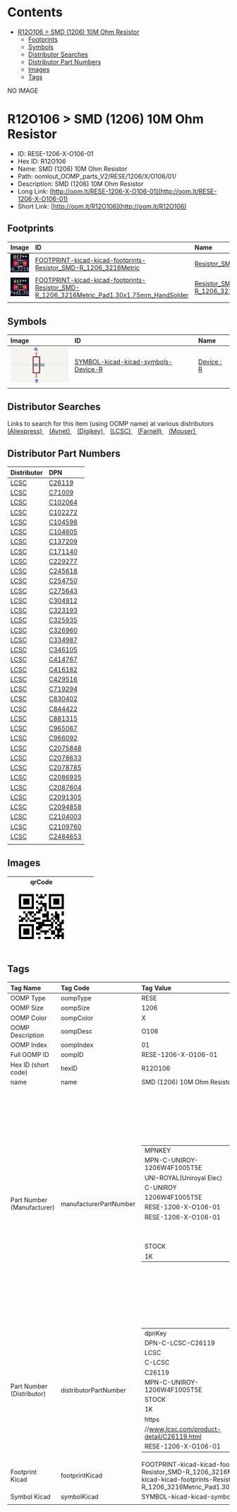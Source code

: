 



Contents
========

* [R12O106 > SMD (1206) 10M Ohm Resistor](#r12o106--smd-1206-10m-ohm-resistor)
	* [Footprints](#footprints)
	* [Symbols](#symbols)
	* [Distributor Searches](#distributor-searches)
	* [Distributor Part Numbers](#distributor-part-numbers)
	* [Images](#images)
	* [Tags](#tags)
  
NO IMAGE  
# R12O106 > SMD (1206) 10M Ohm Resistor

- ID: RESE-1206-X-O106-01
- Hex ID: R12O106
- Name: SMD (1206) 10M Ohm Resistor
- Path: oomlout_OOMP_parts_V2/RESE/1206/X/O106/01/
- Description: SMD (1206) 10M Ohm Resistor
- Long Link: [http://oom.lt/RESE-1206-X-O106-01](http://oom.lt/RESE-1206-X-O106-01)
- Short Link: [http://oom.lt/R12O106](http://oom.lt/R12O106)

## Footprints
  

|Image|ID|Name|
| :--- | :--- | :--- |
|[![](https://raw.githubusercontent.com/oomlout/oomlout_OOMP_eda_V2/main/FOOTPRINT/kicad/kicad-footprints/Resistor_SMD/R_1206_3216Metric/image_140.png)](https://github.com/oomlout/oomlout_OOMP_eda_V2/tree/main/FOOTPRINT/kicad/kicad-footprints/Resistor_SMD/R_1206_3216Metric/)|[FOOTPRINT-kicad-kicad-footprints-Resistor_SMD-R_1206_3216Metric](https://github.com/oomlout/oomlout_OOMP_eda_V2/tree/main/FOOTPRINT/kicad/kicad-footprints/Resistor_SMD/R_1206_3216Metric/)|[Resistor_SMD : R_1206_3216Metric](https://github.com/oomlout/oomlout_OOMP_eda_V2/tree/main/FOOTPRINT/kicad/kicad-footprints/Resistor_SMD/R_1206_3216Metric/)|
|[![](https://raw.githubusercontent.com/oomlout/oomlout_OOMP_eda_V2/main/FOOTPRINT/kicad/kicad-footprints/Resistor_SMD/R_1206_3216Metric_Pad1.30x1.75mm_HandSolder/image_140.png)](https://github.com/oomlout/oomlout_OOMP_eda_V2/tree/main/FOOTPRINT/kicad/kicad-footprints/Resistor_SMD/R_1206_3216Metric_Pad1.30x1.75mm_HandSolder/)|[FOOTPRINT-kicad-kicad-footprints-Resistor_SMD-R_1206_3216Metric_Pad1.30x1.75mm_HandSolder](https://github.com/oomlout/oomlout_OOMP_eda_V2/tree/main/FOOTPRINT/kicad/kicad-footprints/Resistor_SMD/R_1206_3216Metric_Pad1.30x1.75mm_HandSolder/)|[Resistor_SMD : R_1206_3216Metric_Pad1.30x1.75mm_HandSolder](https://github.com/oomlout/oomlout_OOMP_eda_V2/tree/main/FOOTPRINT/kicad/kicad-footprints/Resistor_SMD/R_1206_3216Metric_Pad1.30x1.75mm_HandSolder/)|
||||

## Symbols
  

|Image|ID|Name|
| :--- | :--- | :--- |
|[![](https://raw.githubusercontent.com/oomlout/oomlout_OOMP_eda_V2/main/SYMBOL/kicad/kicad-symbols/Device/R/image_140.png)](https://github.com/oomlout/oomlout_OOMP_eda_V2/tree/main/SYMBOL/kicad/kicad-symbols/Device/R/)|[SYMBOL-kicad-kicad-symbols-Device-R](https://github.com/oomlout/oomlout_OOMP_eda_V2/tree/main/SYMBOL/kicad/kicad-symbols/Device/R/)|[Device : R](https://github.com/oomlout/oomlout_OOMP_eda_V2/tree/main/SYMBOL/kicad/kicad-symbols/Device/R/)|
||||

## Distributor Searches
  
Links to search for this item (using OOMP name) at various distributors  
[(Aliexpress) ](https://www.aliexpress.com/wholesale?SearchText=1117SMD+1206+10M+Ohm+Resistor)&nbsp;&nbsp;&nbsp;[(Avnet) ](https://www.avnet.com/shop/us/search/SMD+1206+10M+Ohm+Resistor)&nbsp;&nbsp;&nbsp;[(Digikey) ](https://www.digikey.co.uk/en/products/result?s=SMD+1206+10M+Ohm+Resistor)&nbsp;&nbsp;&nbsp;[(LCSC) ](https://www.lcsc.com/search?q=SMD+1206+10M+Ohm+Resistor)&nbsp;&nbsp;&nbsp;[(Farnell) ](https://uk.farnell.com/search?st=SMD+1206+10M+Ohm+Resistor)&nbsp;&nbsp;&nbsp;[(Mouser) ](https://www.mouser.com/c/?q=SMD+1206+10M+Ohm+Resistor)&nbsp;&nbsp;&nbsp;
## Distributor Part Numbers
  

|Distributor|DPN|
| :--- | :--- |
|[LCSC](https://www.lcsc.com/product-detail/C26119.html)|[C26119](https://www.lcsc.com/product-detail/C26119.html)|
|[LCSC](https://www.lcsc.com/product-detail/C71009.html)|[C71009](https://www.lcsc.com/product-detail/C71009.html)|
|[LCSC](https://www.lcsc.com/product-detail/C102064.html)|[C102064](https://www.lcsc.com/product-detail/C102064.html)|
|[LCSC](https://www.lcsc.com/product-detail/C102272.html)|[C102272](https://www.lcsc.com/product-detail/C102272.html)|
|[LCSC](https://www.lcsc.com/product-detail/C104598.html)|[C104598](https://www.lcsc.com/product-detail/C104598.html)|
|[LCSC](https://www.lcsc.com/product-detail/C104605.html)|[C104605](https://www.lcsc.com/product-detail/C104605.html)|
|[LCSC](https://www.lcsc.com/product-detail/C137209.html)|[C137209](https://www.lcsc.com/product-detail/C137209.html)|
|[LCSC](https://www.lcsc.com/product-detail/C171140.html)|[C171140](https://www.lcsc.com/product-detail/C171140.html)|
|[LCSC](https://www.lcsc.com/product-detail/C229277.html)|[C229277](https://www.lcsc.com/product-detail/C229277.html)|
|[LCSC](https://www.lcsc.com/product-detail/C245618.html)|[C245618](https://www.lcsc.com/product-detail/C245618.html)|
|[LCSC](https://www.lcsc.com/product-detail/C254750.html)|[C254750](https://www.lcsc.com/product-detail/C254750.html)|
|[LCSC](https://www.lcsc.com/product-detail/C275643.html)|[C275643](https://www.lcsc.com/product-detail/C275643.html)|
|[LCSC](https://www.lcsc.com/product-detail/C304912.html)|[C304912](https://www.lcsc.com/product-detail/C304912.html)|
|[LCSC](https://www.lcsc.com/product-detail/C323193.html)|[C323193](https://www.lcsc.com/product-detail/C323193.html)|
|[LCSC](https://www.lcsc.com/product-detail/C325935.html)|[C325935](https://www.lcsc.com/product-detail/C325935.html)|
|[LCSC](https://www.lcsc.com/product-detail/C326960.html)|[C326960](https://www.lcsc.com/product-detail/C326960.html)|
|[LCSC](https://www.lcsc.com/product-detail/C334987.html)|[C334987](https://www.lcsc.com/product-detail/C334987.html)|
|[LCSC](https://www.lcsc.com/product-detail/C346105.html)|[C346105](https://www.lcsc.com/product-detail/C346105.html)|
|[LCSC](https://www.lcsc.com/product-detail/C414767.html)|[C414767](https://www.lcsc.com/product-detail/C414767.html)|
|[LCSC](https://www.lcsc.com/product-detail/C416182.html)|[C416182](https://www.lcsc.com/product-detail/C416182.html)|
|[LCSC](https://www.lcsc.com/product-detail/C429516.html)|[C429516](https://www.lcsc.com/product-detail/C429516.html)|
|[LCSC](https://www.lcsc.com/product-detail/C719294.html)|[C719294](https://www.lcsc.com/product-detail/C719294.html)|
|[LCSC](https://www.lcsc.com/product-detail/C830402.html)|[C830402](https://www.lcsc.com/product-detail/C830402.html)|
|[LCSC](https://www.lcsc.com/product-detail/C844422.html)|[C844422](https://www.lcsc.com/product-detail/C844422.html)|
|[LCSC](https://www.lcsc.com/product-detail/C881315.html)|[C881315](https://www.lcsc.com/product-detail/C881315.html)|
|[LCSC](https://www.lcsc.com/product-detail/C965067.html)|[C965067](https://www.lcsc.com/product-detail/C965067.html)|
|[LCSC](https://www.lcsc.com/product-detail/C966092.html)|[C966092](https://www.lcsc.com/product-detail/C966092.html)|
|[LCSC](https://www.lcsc.com/product-detail/C2075848.html)|[C2075848](https://www.lcsc.com/product-detail/C2075848.html)|
|[LCSC](https://www.lcsc.com/product-detail/C2078633.html)|[C2078633](https://www.lcsc.com/product-detail/C2078633.html)|
|[LCSC](https://www.lcsc.com/product-detail/C2078785.html)|[C2078785](https://www.lcsc.com/product-detail/C2078785.html)|
|[LCSC](https://www.lcsc.com/product-detail/C2086935.html)|[C2086935](https://www.lcsc.com/product-detail/C2086935.html)|
|[LCSC](https://www.lcsc.com/product-detail/C2087604.html)|[C2087604](https://www.lcsc.com/product-detail/C2087604.html)|
|[LCSC](https://www.lcsc.com/product-detail/C2091305.html)|[C2091305](https://www.lcsc.com/product-detail/C2091305.html)|
|[LCSC](https://www.lcsc.com/product-detail/C2094858.html)|[C2094858](https://www.lcsc.com/product-detail/C2094858.html)|
|[LCSC](https://www.lcsc.com/product-detail/C2104003.html)|[C2104003](https://www.lcsc.com/product-detail/C2104003.html)|
|[LCSC](https://www.lcsc.com/product-detail/C2109760.html)|[C2109760](https://www.lcsc.com/product-detail/C2109760.html)|
|[LCSC](https://www.lcsc.com/product-detail/C2484653.html)|[C2484653](https://www.lcsc.com/product-detail/C2484653.html)|
|||

## Images
  

|qrCode<br>[![](https://raw.githubusercontent.com/oomlout/oomlout_OOMP_parts_V2/main/RESE/1206/X/O106/01/qrCode_140.png)](https://github.com/oomlout/oomlout_OOMP_parts_V2/tree/main/RESE/1206/X/O106/01/qrCode.png)||||
| :---: | :---: | :---: | :---: |

## Tags
  

|Tag Name|Tag Code|Tag Value|
| :--- | :--- | :--- |
|OOMP Type|oompType|RESE|
|OOMP Size|oompSize|1206|
|OOMP Color|oompColor|X|
|OOMP Description|oompDesc|O106|
|OOMP Index|oompIndex|01|
|Full OOMP ID|oompID|RESE-1206-X-O106-01|
|Hex ID (short code)|hexID|R12O106|
|name|name|SMD (1206) 10M Ohm Resistor|
|Part Number (Manufacturer)|manufacturerPartNumber|<table><tr><td>MPNKEY</td></tr><tr><td> MPN-C-UNIROY-1206W4F1005T5E</td><td> MANUFACTURER</td></tr><tr><td> UNI-ROYAL(Uniroyal Elec)</td><td> MANUCODE</td></tr><tr><td> C-UNIROY</td><td> MPN</td></tr><tr><td> 1206W4F1005T5E</td><td> OOMPIDPARTIAL</td></tr><tr><td> RESE-1206-X-O106-01</td><td> OOMPID</td></tr><tr><td> RESE-1206-X-O106-01</td><td> LINK</td></tr><tr><td> </td><td> DESCRIPTION</td></tr><tr><td> </td><td> TAGS</td></tr><tr><td> STOCK</td></tr><tr><td>1K</td></tr></table></td><td> <table><tr><td>MPNKEY</td></tr><tr><td> MPN-C-UNIROY-1206W4J0106T5E</td><td> MANUFACTURER</td></tr><tr><td> UNI-ROYAL(Uniroyal Elec)</td><td> MANUCODE</td></tr><tr><td> C-UNIROY</td><td> MPN</td></tr><tr><td> 1206W4J0106T5E</td><td> OOMPIDPARTIAL</td></tr><tr><td> RESE-1206-X-O106-01</td><td> OOMPID</td></tr><tr><td> RESE-1206-X-O106-01</td><td> LINK</td></tr><tr><td> </td><td> DESCRIPTION</td></tr><tr><td> </td><td> TAGS</td></tr><tr><td> STOCK</td></tr><tr><td>1K</td></tr></table></td><td> <table><tr><td>MPNKEY</td></tr><tr><td> MPN-C-LIZELE-CR1206F41005G</td><td> MANUFACTURER</td></tr><tr><td> LIZ Elec</td><td> MANUCODE</td></tr><tr><td> C-LIZELE</td><td> MPN</td></tr><tr><td> CR1206F41005G</td><td> OOMPIDPARTIAL</td></tr><tr><td> RESE-1206-X-O106-01</td><td> OOMPID</td></tr><tr><td> RESE-1206-X-O106-01</td><td> LINK</td></tr><tr><td> </td><td> DESCRIPTION</td></tr><tr><td> </td><td> TAGS</td></tr><tr><td> STOCK</td></tr><tr><td>1K</td></tr></table></td><td> <table><tr><td>MPNKEY</td></tr><tr><td> MPN-C-LIZELE-CR1206J40106G</td><td> MANUFACTURER</td></tr><tr><td> LIZ Elec</td><td> MANUCODE</td></tr><tr><td> C-LIZELE</td><td> MPN</td></tr><tr><td> CR1206J40106G</td><td> OOMPIDPARTIAL</td></tr><tr><td> RESE-1206-X-O106-01</td><td> OOMPID</td></tr><tr><td> RESE-1206-X-O106-01</td><td> LINK</td></tr><tr><td> </td><td> DESCRIPTION</td></tr><tr><td> </td><td> TAGS</td></tr><tr><td> STOCK</td></tr><tr><td>1K</td></tr></table></td><td> <table><tr><td>MPNKEY</td></tr><tr><td> MPN-C-RALEC-RTT061005FTP</td><td> MANUFACTURER</td></tr><tr><td> RALEC</td><td> MANUCODE</td></tr><tr><td> C-RALEC</td><td> MPN</td></tr><tr><td> RTT061005FTP</td><td> OOMPIDPARTIAL</td></tr><tr><td> RESE-1206-X-O106-01</td><td> OOMPID</td></tr><tr><td> RESE-1206-X-O106-01</td><td> LINK</td></tr><tr><td> </td><td> DESCRIPTION</td></tr><tr><td> </td><td> TAGS</td></tr><tr><td> STOCK</td></tr><tr><td>1K</td></tr></table></td><td> <table><tr><td>MPNKEY</td></tr><tr><td> MPN-C-RALEC-RTT06106JTP</td><td> MANUFACTURER</td></tr><tr><td> RALEC</td><td> MANUCODE</td></tr><tr><td> C-RALEC</td><td> MPN</td></tr><tr><td> RTT06106JTP</td><td> OOMPIDPARTIAL</td></tr><tr><td> RESE-1206-X-O106-01</td><td> OOMPID</td></tr><tr><td> RESE-1206-X-O106-01</td><td> LINK</td></tr><tr><td> </td><td> DESCRIPTION</td></tr><tr><td> </td><td> TAGS</td></tr><tr><td> STOCK</td></tr><tr><td>1K</td></tr></table></td><td> <table><tr><td>MPNKEY</td></tr><tr><td> MPN-C-YAGEO-RC1206JR-0710ML</td><td> MANUFACTURER</td></tr><tr><td> YAGEO</td><td> MANUCODE</td></tr><tr><td> C-YAGEO</td><td> MPN</td></tr><tr><td> RC1206JR-0710ML</td><td> OOMPIDPARTIAL</td></tr><tr><td> RESE-1206-X-O106-01</td><td> OOMPID</td></tr><tr><td> RESE-1206-X-O106-01</td><td> LINK</td></tr><tr><td> </td><td> DESCRIPTION</td></tr><tr><td> </td><td> TAGS</td></tr><tr><td> </td></tr></table></td><td> <table><tr><td>MPNKEY</td></tr><tr><td> MPN-C-WALSIN-WR12X106JTL</td><td> MANUFACTURER</td></tr><tr><td> Walsin Tech Corp</td><td> MANUCODE</td></tr><tr><td> C-WALSIN</td><td> MPN</td></tr><tr><td> WR12X106JTL</td><td> OOMPIDPARTIAL</td></tr><tr><td> RESE-1206-X-O106-01</td><td> OOMPID</td></tr><tr><td> RESE-1206-X-O106-01</td><td> LINK</td></tr><tr><td> </td><td> DESCRIPTION</td></tr><tr><td> </td><td> TAGS</td></tr><tr><td> </td></tr></table></td><td> <table><tr><td>MPNKEY</td></tr><tr><td> MPN-C-YAGEO-AC1206FR-0710ML</td><td> MANUFACTURER</td></tr><tr><td> YAGEO</td><td> MANUCODE</td></tr><tr><td> C-YAGEO</td><td> MPN</td></tr><tr><td> AC1206FR-0710ML</td><td> OOMPIDPARTIAL</td></tr><tr><td> RESE-1206-X-O106-01</td><td> OOMPID</td></tr><tr><td> RESE-1206-X-O106-01</td><td> LINK</td></tr><tr><td> </td><td> DESCRIPTION</td></tr><tr><td> </td><td> TAGS</td></tr><tr><td> </td></tr></table></td><td> <table><tr><td>MPNKEY</td></tr><tr><td> MPN-C-EVEROH-CR1206J10M0P05Z</td><td> MANUFACTURER</td></tr><tr><td> Ever Ohms Tech</td><td> MANUCODE</td></tr><tr><td> C-EVEROH</td><td> MPN</td></tr><tr><td> CR1206J10M0P05Z</td><td> OOMPIDPARTIAL</td></tr><tr><td> RESE-1206-X-O106-01</td><td> OOMPID</td></tr><tr><td> RESE-1206-X-O106-01</td><td> LINK</td></tr><tr><td> </td><td> DESCRIPTION</td></tr><tr><td> </td><td> TAGS</td></tr><tr><td> STOCK</td></tr><tr><td>1K</td></tr></table></td><td> <table><tr><td>MPNKEY</td></tr><tr><td> MPN-C-TAITEC-RM12FTN1005</td><td> MANUFACTURER</td></tr><tr><td> TA-I Tech</td><td> MANUCODE</td></tr><tr><td> C-TAITEC</td><td> MPN</td></tr><tr><td> RM12FTN1005</td><td> OOMPIDPARTIAL</td></tr><tr><td> RESE-1206-X-O106-01</td><td> OOMPID</td></tr><tr><td> RESE-1206-X-O106-01</td><td> LINK</td></tr><tr><td> </td><td> DESCRIPTION</td></tr><tr><td> </td><td> TAGS</td></tr><tr><td> </td></tr></table></td><td> <table><tr><td>MPNKEY</td></tr><tr><td> MPN-C-YAGEO-RC1206FR-0710ML</td><td> MANUFACTURER</td></tr><tr><td> YAGEO</td><td> MANUCODE</td></tr><tr><td> C-YAGEO</td><td> MPN</td></tr><tr><td> RC1206FR-0710ML</td><td> OOMPIDPARTIAL</td></tr><tr><td> RESE-1206-X-O106-01</td><td> OOMPID</td></tr><tr><td> RESE-1206-X-O106-01</td><td> LINK</td></tr><tr><td> </td><td> DESCRIPTION</td></tr><tr><td> </td><td> TAGS</td></tr><tr><td> STOCK</td></tr><tr><td>1K</td></tr></table></td><td> <table><tr><td>MPNKEY</td></tr><tr><td> MPN-C-FHGUAN-RS-06L106JT</td><td> MANUFACTURER</td></tr><tr><td> FH (Guangdong Fenghua Advanced Tech)</td><td> MANUCODE</td></tr><tr><td> C-FHGUAN</td><td> MPN</td></tr><tr><td> RS-06L106JT</td><td> OOMPIDPARTIAL</td></tr><tr><td> RESE-1206-X-O106-01</td><td> OOMPID</td></tr><tr><td> RESE-1206-X-O106-01</td><td> LINK</td></tr><tr><td> </td><td> DESCRIPTION</td></tr><tr><td> </td><td> TAGS</td></tr><tr><td> </td></tr></table></td><td> <table><tr><td>MPNKEY</td></tr><tr><td> MPN-C-FHGUAN-RS-06L1005FT</td><td> MANUFACTURER</td></tr><tr><td> FH (Guangdong Fenghua Advanced Tech)</td><td> MANUCODE</td></tr><tr><td> C-FHGUAN</td><td> MPN</td></tr><tr><td> RS-06L1005FT</td><td> OOMPIDPARTIAL</td></tr><tr><td> RESE-1206-X-O106-01</td><td> OOMPID</td></tr><tr><td> RESE-1206-X-O106-01</td><td> LINK</td></tr><tr><td> </td><td> DESCRIPTION</td></tr><tr><td> </td><td> TAGS</td></tr><tr><td> </td></tr></table></td><td> <table><tr><td>MPNKEY</td></tr><tr><td> MPN-C-TYOHM-RMC120610M1%N</td><td> MANUFACTURER</td></tr><tr><td> TyoHM</td><td> MANUCODE</td></tr><tr><td> C-TYOHM</td><td> MPN</td></tr><tr><td> RMC120610M1%N</td><td> OOMPIDPARTIAL</td></tr><tr><td> RESE-1206-X-O106-01</td><td> OOMPID</td></tr><tr><td> RESE-1206-X-O106-01</td><td> LINK</td></tr><tr><td> </td><td> DESCRIPTION</td></tr><tr><td> </td><td> TAGS</td></tr><tr><td> </td></tr></table></td><td> <table><tr><td>MPNKEY</td></tr><tr><td> MPN-C-YAGEO-RV1206FR-0710ML</td><td> MANUFACTURER</td></tr><tr><td> YAGEO</td><td> MANUCODE</td></tr><tr><td> C-YAGEO</td><td> MPN</td></tr><tr><td> RV1206FR-0710ML</td><td> OOMPIDPARTIAL</td></tr><tr><td> RESE-1206-X-O106-01</td><td> OOMPID</td></tr><tr><td> RESE-1206-X-O106-01</td><td> LINK</td></tr><tr><td> </td><td> DESCRIPTION</td></tr><tr><td> </td><td> TAGS</td></tr><tr><td> </td></tr></table></td><td> <table><tr><td>MPNKEY</td></tr><tr><td> MPN-C-WALSIN-WR12W1005FTL</td><td> MANUFACTURER</td></tr><tr><td> Walsin Tech Corp</td><td> MANUCODE</td></tr><tr><td> C-WALSIN</td><td> MPN</td></tr><tr><td> WR12W1005FTL</td><td> OOMPIDPARTIAL</td></tr><tr><td> RESE-1206-X-O106-01</td><td> OOMPID</td></tr><tr><td> RESE-1206-X-O106-01</td><td> LINK</td></tr><tr><td> </td><td> DESCRIPTION</td></tr><tr><td> </td><td> TAGS</td></tr><tr><td> </td></tr></table></td><td> <table><tr><td>MPNKEY</td></tr><tr><td> MPN-C-KOASPE-HV73V2BTTD106J</td><td> MANUFACTURER</td></tr><tr><td> KOA Speer Elec</td><td> MANUCODE</td></tr><tr><td> C-KOASPE</td><td> MPN</td></tr><tr><td> HV73V2BTTD106J</td><td> OOMPIDPARTIAL</td></tr><tr><td> RESE-1206-X-O106-01</td><td> OOMPID</td></tr><tr><td> RESE-1206-X-O106-01</td><td> LINK</td></tr><tr><td> </td><td> DESCRIPTION</td></tr><tr><td> </td><td> TAGS</td></tr><tr><td> STOCK</td></tr><tr><td>1K</td></tr></table></td><td> <table><tr><td>MPNKEY</td></tr><tr><td> MPN-C-UNIROY-HV06W4J0106T5E</td><td> MANUFACTURER</td></tr><tr><td> UNI-ROYAL(Uniroyal Elec)</td><td> MANUCODE</td></tr><tr><td> C-UNIROY</td><td> MPN</td></tr><tr><td> HV06W4J0106T5E</td><td> OOMPIDPARTIAL</td></tr><tr><td> RESE-1206-X-O106-01</td><td> OOMPID</td></tr><tr><td> RESE-1206-X-O106-01</td><td> LINK</td></tr><tr><td> </td><td> DESCRIPTION</td></tr><tr><td> </td><td> TAGS</td></tr><tr><td> </td></tr></table></td><td> <table><tr><td>MPNKEY</td></tr><tr><td> MPN-C-VIKING-CR-06JL7---10M</td><td> MANUFACTURER</td></tr><tr><td> Viking Tech</td><td> MANUCODE</td></tr><tr><td> C-VIKING</td><td> MPN</td></tr><tr><td> CR-06JL7---10M</td><td> OOMPIDPARTIAL</td></tr><tr><td> RESE-1206-X-O106-01</td><td> OOMPID</td></tr><tr><td> RESE-1206-X-O106-01</td><td> LINK</td></tr><tr><td> </td><td> DESCRIPTION</td></tr><tr><td> </td><td> TAGS</td></tr><tr><td> </td></tr></table></td><td> <table><tr><td>MPNKEY</td></tr><tr><td> MPN-C-EVEROH-CR1206J10MP05</td><td> MANUFACTURER</td></tr><tr><td> Ever Ohms Tech</td><td> MANUCODE</td></tr><tr><td> C-EVEROH</td><td> MPN</td></tr><tr><td> CR1206J10MP05</td><td> OOMPIDPARTIAL</td></tr><tr><td> RESE-1206-X-O106-01</td><td> OOMPID</td></tr><tr><td> RESE-1206-X-O106-01</td><td> LINK</td></tr><tr><td> </td><td> DESCRIPTION</td></tr><tr><td> </td><td> TAGS</td></tr><tr><td> </td></tr></table></td><td> <table><tr><td>MPNKEY</td></tr><tr><td> MPN-C-KOASPE-RK73B2BTTD106J</td><td> MANUFACTURER</td></tr><tr><td> KOA Speer Elec</td><td> MANUCODE</td></tr><tr><td> C-KOASPE</td><td> MPN</td></tr><tr><td> RK73B2BTTD106J</td><td> OOMPIDPARTIAL</td></tr><tr><td> RESE-1206-X-O106-01</td><td> OOMPID</td></tr><tr><td> RESE-1206-X-O106-01</td><td> LINK</td></tr><tr><td> </td><td> DESCRIPTION</td></tr><tr><td> </td><td> TAGS</td></tr><tr><td> STOCK</td></tr><tr><td>1K</td></tr></table></td><td> <table><tr><td>MPNKEY</td></tr><tr><td> MPN-C-KOASPE-RK73H2BTTD1005F</td><td> MANUFACTURER</td></tr><tr><td> KOA Speer Elec</td><td> MANUCODE</td></tr><tr><td> C-KOASPE</td><td> MPN</td></tr><tr><td> RK73H2BTTD1005F</td><td> OOMPIDPARTIAL</td></tr><tr><td> RESE-1206-X-O106-01</td><td> OOMPID</td></tr><tr><td> RESE-1206-X-O106-01</td><td> LINK</td></tr><tr><td> </td><td> DESCRIPTION</td></tr><tr><td> </td><td> TAGS</td></tr><tr><td> </td></tr></table></td><td> <table><tr><td>MPNKEY</td></tr><tr><td> MPN-C-VISHAY-CRCW120610M0FKEA</td><td> MANUFACTURER</td></tr><tr><td> Vishay Intertech</td><td> MANUCODE</td></tr><tr><td> C-VISHAY</td><td> MPN</td></tr><tr><td> CRCW120610M0FKEA</td><td> OOMPIDPARTIAL</td></tr><tr><td> RESE-1206-X-O106-01</td><td> OOMPID</td></tr><tr><td> RESE-1206-X-O106-01</td><td> LINK</td></tr><tr><td> </td><td> DESCRIPTION</td></tr><tr><td> </td><td> TAGS</td></tr><tr><td> </td></tr></table></td><td> <table><tr><td>MPNKEY</td></tr><tr><td> MPN-C-EVEROH-CR1206F10M0P05Z</td><td> MANUFACTURER</td></tr><tr><td> Ever Ohms Tech</td><td> MANUCODE</td></tr><tr><td> C-EVEROH</td><td> MPN</td></tr><tr><td> CR1206F10M0P05Z</td><td> OOMPIDPARTIAL</td></tr><tr><td> RESE-1206-X-O106-01</td><td> OOMPID</td></tr><tr><td> RESE-1206-X-O106-01</td><td> LINK</td></tr><tr><td> </td><td> DESCRIPTION</td></tr><tr><td> </td><td> TAGS</td></tr><tr><td> STOCK</td></tr><tr><td>1K</td></tr></table></td><td> <table><tr><td>MPNKEY</td></tr><tr><td> MPN-C-UNIROY-NQ06W4F1005T5E</td><td> MANUFACTURER</td></tr><tr><td> UNI-ROYAL(Uniroyal Elec)</td><td> MANUCODE</td></tr><tr><td> C-UNIROY</td><td> MPN</td></tr><tr><td> NQ06W4F1005T5E</td><td> OOMPIDPARTIAL</td></tr><tr><td> RESE-1206-X-O106-01</td><td> OOMPID</td></tr><tr><td> RESE-1206-X-O106-01</td><td> LINK</td></tr><tr><td> </td><td> DESCRIPTION</td></tr><tr><td> </td><td> TAGS</td></tr><tr><td> </td></tr></table></td><td> <table><tr><td>MPNKEY</td></tr><tr><td> MPN-C-UNIROY-AS0606J0106T5E</td><td> MANUFACTURER</td></tr><tr><td> UNI-ROYAL(Uniroyal Elec)</td><td> MANUCODE</td></tr><tr><td> C-UNIROY</td><td> MPN</td></tr><tr><td> AS0606J0106T5E</td><td> OOMPIDPARTIAL</td></tr><tr><td> RESE-1206-X-O106-01</td><td> OOMPID</td></tr><tr><td> RESE-1206-X-O106-01</td><td> LINK</td></tr><tr><td> </td><td> DESCRIPTION</td></tr><tr><td> </td><td> TAGS</td></tr><tr><td> </td></tr></table></td><td> <table><tr><td>MPNKEY</td></tr><tr><td> MPN-C-ROHMSE-KTR18EZPF1005</td><td> MANUFACTURER</td></tr><tr><td> ROHM Semicon</td><td> MANUCODE</td></tr><tr><td> C-ROHMSE</td><td> MPN</td></tr><tr><td> KTR18EZPF1005</td><td> OOMPIDPARTIAL</td></tr><tr><td> RESE-1206-X-O106-01</td><td> OOMPID</td></tr><tr><td> RESE-1206-X-O106-01</td><td> LINK</td></tr><tr><td> </td><td> DESCRIPTION</td></tr><tr><td> </td><td> TAGS</td></tr><tr><td> </td></tr></table></td><td> <table><tr><td>MPNKEY</td></tr><tr><td> MPN-C-BOURNS-CHV1206-JW-106ELF</td><td> MANUFACTURER</td></tr><tr><td> BOURNS</td><td> MANUCODE</td></tr><tr><td> C-BOURNS</td><td> MPN</td></tr><tr><td> CHV1206-JW-106ELF</td><td> OOMPIDPARTIAL</td></tr><tr><td> RESE-1206-X-O106-01</td><td> OOMPID</td></tr><tr><td> RESE-1206-X-O106-01</td><td> LINK</td></tr><tr><td> </td><td> DESCRIPTION</td></tr><tr><td> </td><td> TAGS</td></tr><tr><td> </td></tr></table></td><td> <table><tr><td>MPNKEY</td></tr><tr><td> MPN-C-BOURNS-CHV1206-FX-1005ELF</td><td> MANUFACTURER</td></tr><tr><td> BOURNS</td><td> MANUCODE</td></tr><tr><td> C-BOURNS</td><td> MPN</td></tr><tr><td> CHV1206-FX-1005ELF</td><td> OOMPIDPARTIAL</td></tr><tr><td> RESE-1206-X-O106-01</td><td> OOMPID</td></tr><tr><td> RESE-1206-X-O106-01</td><td> LINK</td></tr><tr><td> </td><td> DESCRIPTION</td></tr><tr><td> </td><td> TAGS</td></tr><tr><td> </td></tr></table></td><td> <table><tr><td>MPNKEY</td></tr><tr><td> MPN-C-VISHAY-RCV120610M0JNEA</td><td> MANUFACTURER</td></tr><tr><td> Vishay Intertech</td><td> MANUCODE</td></tr><tr><td> C-VISHAY</td><td> MPN</td></tr><tr><td> RCV120610M0JNEA</td><td> OOMPIDPARTIAL</td></tr><tr><td> RESE-1206-X-O106-01</td><td> OOMPID</td></tr><tr><td> RESE-1206-X-O106-01</td><td> LINK</td></tr><tr><td> </td><td> DESCRIPTION</td></tr><tr><td> </td><td> TAGS</td></tr><tr><td> </td></tr></table></td><td> <table><tr><td>MPNKEY</td></tr><tr><td> MPN-C-VISHAY-RCV120610M0FKEA</td><td> MANUFACTURER</td></tr><tr><td> Vishay Intertech</td><td> MANUCODE</td></tr><tr><td> C-VISHAY</td><td> MPN</td></tr><tr><td> RCV120610M0FKEA</td><td> OOMPIDPARTIAL</td></tr><tr><td> RESE-1206-X-O106-01</td><td> OOMPID</td></tr><tr><td> RESE-1206-X-O106-01</td><td> LINK</td></tr><tr><td> </td><td> DESCRIPTION</td></tr><tr><td> </td><td> TAGS</td></tr><tr><td> </td></tr></table></td><td> <table><tr><td>MPNKEY</td></tr><tr><td> MPN-C-BOURNS-CR1206-JW-106ELF</td><td> MANUFACTURER</td></tr><tr><td> BOURNS</td><td> MANUCODE</td></tr><tr><td> C-BOURNS</td><td> MPN</td></tr><tr><td> CR1206-JW-106ELF</td><td> OOMPIDPARTIAL</td></tr><tr><td> RESE-1206-X-O106-01</td><td> OOMPID</td></tr><tr><td> RESE-1206-X-O106-01</td><td> LINK</td></tr><tr><td> </td><td> DESCRIPTION</td></tr><tr><td> </td><td> TAGS</td></tr><tr><td> </td></tr></table></td><td> <table><tr><td>MPNKEY</td></tr><tr><td> MPN-C-ROHMSE-ESR18EZPF1005</td><td> MANUFACTURER</td></tr><tr><td> ROHM Semicon</td><td> MANUCODE</td></tr><tr><td> C-ROHMSE</td><td> MPN</td></tr><tr><td> ESR18EZPF1005</td><td> OOMPIDPARTIAL</td></tr><tr><td> RESE-1206-X-O106-01</td><td> OOMPID</td></tr><tr><td> RESE-1206-X-O106-01</td><td> LINK</td></tr><tr><td> </td><td> DESCRIPTION</td></tr><tr><td> </td><td> TAGS</td></tr><tr><td> </td></tr></table></td><td> <table><tr><td>MPNKEY</td></tr><tr><td> MPN-C-TECONN-CRGH1206J10M</td><td> MANUFACTURER</td></tr><tr><td> TE Connectivity</td><td> MANUCODE</td></tr><tr><td> C-TECONN</td><td> MPN</td></tr><tr><td> CRGH1206J10M</td><td> OOMPIDPARTIAL</td></tr><tr><td> RESE-1206-X-O106-01</td><td> OOMPID</td></tr><tr><td> RESE-1206-X-O106-01</td><td> LINK</td></tr><tr><td> </td><td> DESCRIPTION</td></tr><tr><td> </td><td> TAGS</td></tr><tr><td> </td></tr></table></td><td> <table><tr><td>MPNKEY</td></tr><tr><td> MPN-C-TECONN-CRG1206F10M</td><td> MANUFACTURER</td></tr><tr><td> TE Connectivity</td><td> MANUCODE</td></tr><tr><td> C-TECONN</td><td> MPN</td></tr><tr><td> CRG1206F10M</td><td> OOMPIDPARTIAL</td></tr><tr><td> RESE-1206-X-O106-01</td><td> OOMPID</td></tr><tr><td> RESE-1206-X-O106-01</td><td> LINK</td></tr><tr><td> </td><td> DESCRIPTION</td></tr><tr><td> </td><td> TAGS</td></tr><tr><td> </td></tr></table></td><td> <table><tr><td>MPNKEY</td></tr><tr><td> MPN-C-OHMITE-HVC1206T1005JET</td><td> MANUFACTURER</td></tr><tr><td> Ohmite</td><td> MANUCODE</td></tr><tr><td> C-OHMITE</td><td> MPN</td></tr><tr><td> HVC1206T1005JET</td><td> OOMPIDPARTIAL</td></tr><tr><td> RESE-1206-X-O106-01</td><td> OOMPID</td></tr><tr><td> RESE-1206-X-O106-01</td><td> LINK</td></tr><tr><td> </td><td> DESCRIPTION</td></tr><tr><td> </td><td> TAGS</td></tr><tr><td> </td></tr></table></td><td> <table><tr><td>MPNKEY</td></tr><tr><td> MPN-C-UNIROY-1206W4F1005T5E</td><td> MANUFACTURER</td></tr><tr><td> UNI-ROYAL(Uniroyal Elec)</td><td> MANUCODE</td></tr><tr><td> C-UNIROY</td><td> MPN</td></tr><tr><td> 1206W4F1005T5E</td><td> OOMPIDPARTIAL</td></tr><tr><td> RESE-1206-X-O106-01</td><td> OOMPID</td></tr><tr><td> RESE-1206-X-O106-01</td><td> LINK</td></tr><tr><td> </td><td> DESCRIPTION</td></tr><tr><td> </td><td> TAGS</td></tr><tr><td> STOCK</td></tr><tr><td>1K</td></tr></table></td><td> <table><tr><td>MPNKEY</td></tr><tr><td> MPN-C-UNIROY-1206W4J0106T5E</td><td> MANUFACTURER</td></tr><tr><td> UNI-ROYAL(Uniroyal Elec)</td><td> MANUCODE</td></tr><tr><td> C-UNIROY</td><td> MPN</td></tr><tr><td> 1206W4J0106T5E</td><td> OOMPIDPARTIAL</td></tr><tr><td> RESE-1206-X-O106-01</td><td> OOMPID</td></tr><tr><td> RESE-1206-X-O106-01</td><td> LINK</td></tr><tr><td> </td><td> DESCRIPTION</td></tr><tr><td> </td><td> TAGS</td></tr><tr><td> STOCK</td></tr><tr><td>1K</td></tr></table></td><td> <table><tr><td>MPNKEY</td></tr><tr><td> MPN-C-LIZELE-CR1206F41005G</td><td> MANUFACTURER</td></tr><tr><td> LIZ Elec</td><td> MANUCODE</td></tr><tr><td> C-LIZELE</td><td> MPN</td></tr><tr><td> CR1206F41005G</td><td> OOMPIDPARTIAL</td></tr><tr><td> RESE-1206-X-O106-01</td><td> OOMPID</td></tr><tr><td> RESE-1206-X-O106-01</td><td> LINK</td></tr><tr><td> </td><td> DESCRIPTION</td></tr><tr><td> </td><td> TAGS</td></tr><tr><td> STOCK</td></tr><tr><td>1K</td></tr></table></td><td> <table><tr><td>MPNKEY</td></tr><tr><td> MPN-C-LIZELE-CR1206J40106G</td><td> MANUFACTURER</td></tr><tr><td> LIZ Elec</td><td> MANUCODE</td></tr><tr><td> C-LIZELE</td><td> MPN</td></tr><tr><td> CR1206J40106G</td><td> OOMPIDPARTIAL</td></tr><tr><td> RESE-1206-X-O106-01</td><td> OOMPID</td></tr><tr><td> RESE-1206-X-O106-01</td><td> LINK</td></tr><tr><td> </td><td> DESCRIPTION</td></tr><tr><td> </td><td> TAGS</td></tr><tr><td> STOCK</td></tr><tr><td>1K</td></tr></table></td><td> <table><tr><td>MPNKEY</td></tr><tr><td> MPN-C-RALEC-RTT061005FTP</td><td> MANUFACTURER</td></tr><tr><td> RALEC</td><td> MANUCODE</td></tr><tr><td> C-RALEC</td><td> MPN</td></tr><tr><td> RTT061005FTP</td><td> OOMPIDPARTIAL</td></tr><tr><td> RESE-1206-X-O106-01</td><td> OOMPID</td></tr><tr><td> RESE-1206-X-O106-01</td><td> LINK</td></tr><tr><td> </td><td> DESCRIPTION</td></tr><tr><td> </td><td> TAGS</td></tr><tr><td> STOCK</td></tr><tr><td>1K</td></tr></table></td><td> <table><tr><td>MPNKEY</td></tr><tr><td> MPN-C-RALEC-RTT06106JTP</td><td> MANUFACTURER</td></tr><tr><td> RALEC</td><td> MANUCODE</td></tr><tr><td> C-RALEC</td><td> MPN</td></tr><tr><td> RTT06106JTP</td><td> OOMPIDPARTIAL</td></tr><tr><td> RESE-1206-X-O106-01</td><td> OOMPID</td></tr><tr><td> RESE-1206-X-O106-01</td><td> LINK</td></tr><tr><td> </td><td> DESCRIPTION</td></tr><tr><td> </td><td> TAGS</td></tr><tr><td> STOCK</td></tr><tr><td>1K</td></tr></table></td><td> <table><tr><td>MPNKEY</td></tr><tr><td> MPN-C-YAGEO-RC1206JR-0710ML</td><td> MANUFACTURER</td></tr><tr><td> YAGEO</td><td> MANUCODE</td></tr><tr><td> C-YAGEO</td><td> MPN</td></tr><tr><td> RC1206JR-0710ML</td><td> OOMPIDPARTIAL</td></tr><tr><td> RESE-1206-X-O106-01</td><td> OOMPID</td></tr><tr><td> RESE-1206-X-O106-01</td><td> LINK</td></tr><tr><td> </td><td> DESCRIPTION</td></tr><tr><td> </td><td> TAGS</td></tr><tr><td> </td></tr></table></td><td> <table><tr><td>MPNKEY</td></tr><tr><td> MPN-C-WALSIN-WR12X106JTL</td><td> MANUFACTURER</td></tr><tr><td> Walsin Tech Corp</td><td> MANUCODE</td></tr><tr><td> C-WALSIN</td><td> MPN</td></tr><tr><td> WR12X106JTL</td><td> OOMPIDPARTIAL</td></tr><tr><td> RESE-1206-X-O106-01</td><td> OOMPID</td></tr><tr><td> RESE-1206-X-O106-01</td><td> LINK</td></tr><tr><td> </td><td> DESCRIPTION</td></tr><tr><td> </td><td> TAGS</td></tr><tr><td> </td></tr></table></td><td> <table><tr><td>MPNKEY</td></tr><tr><td> MPN-C-YAGEO-AC1206FR-0710ML</td><td> MANUFACTURER</td></tr><tr><td> YAGEO</td><td> MANUCODE</td></tr><tr><td> C-YAGEO</td><td> MPN</td></tr><tr><td> AC1206FR-0710ML</td><td> OOMPIDPARTIAL</td></tr><tr><td> RESE-1206-X-O106-01</td><td> OOMPID</td></tr><tr><td> RESE-1206-X-O106-01</td><td> LINK</td></tr><tr><td> </td><td> DESCRIPTION</td></tr><tr><td> </td><td> TAGS</td></tr><tr><td> </td></tr></table></td><td> <table><tr><td>MPNKEY</td></tr><tr><td> MPN-C-EVEROH-CR1206J10M0P05Z</td><td> MANUFACTURER</td></tr><tr><td> Ever Ohms Tech</td><td> MANUCODE</td></tr><tr><td> C-EVEROH</td><td> MPN</td></tr><tr><td> CR1206J10M0P05Z</td><td> OOMPIDPARTIAL</td></tr><tr><td> RESE-1206-X-O106-01</td><td> OOMPID</td></tr><tr><td> RESE-1206-X-O106-01</td><td> LINK</td></tr><tr><td> </td><td> DESCRIPTION</td></tr><tr><td> </td><td> TAGS</td></tr><tr><td> STOCK</td></tr><tr><td>1K</td></tr></table></td><td> <table><tr><td>MPNKEY</td></tr><tr><td> MPN-C-TAITEC-RM12FTN1005</td><td> MANUFACTURER</td></tr><tr><td> TA-I Tech</td><td> MANUCODE</td></tr><tr><td> C-TAITEC</td><td> MPN</td></tr><tr><td> RM12FTN1005</td><td> OOMPIDPARTIAL</td></tr><tr><td> RESE-1206-X-O106-01</td><td> OOMPID</td></tr><tr><td> RESE-1206-X-O106-01</td><td> LINK</td></tr><tr><td> </td><td> DESCRIPTION</td></tr><tr><td> </td><td> TAGS</td></tr><tr><td> </td></tr></table></td><td> <table><tr><td>MPNKEY</td></tr><tr><td> MPN-C-YAGEO-RC1206FR-0710ML</td><td> MANUFACTURER</td></tr><tr><td> YAGEO</td><td> MANUCODE</td></tr><tr><td> C-YAGEO</td><td> MPN</td></tr><tr><td> RC1206FR-0710ML</td><td> OOMPIDPARTIAL</td></tr><tr><td> RESE-1206-X-O106-01</td><td> OOMPID</td></tr><tr><td> RESE-1206-X-O106-01</td><td> LINK</td></tr><tr><td> </td><td> DESCRIPTION</td></tr><tr><td> </td><td> TAGS</td></tr><tr><td> STOCK</td></tr><tr><td>1K</td></tr></table></td><td> <table><tr><td>MPNKEY</td></tr><tr><td> MPN-C-FHGUAN-RS-06L106JT</td><td> MANUFACTURER</td></tr><tr><td> FH (Guangdong Fenghua Advanced Tech)</td><td> MANUCODE</td></tr><tr><td> C-FHGUAN</td><td> MPN</td></tr><tr><td> RS-06L106JT</td><td> OOMPIDPARTIAL</td></tr><tr><td> RESE-1206-X-O106-01</td><td> OOMPID</td></tr><tr><td> RESE-1206-X-O106-01</td><td> LINK</td></tr><tr><td> </td><td> DESCRIPTION</td></tr><tr><td> </td><td> TAGS</td></tr><tr><td> </td></tr></table></td><td> <table><tr><td>MPNKEY</td></tr><tr><td> MPN-C-FHGUAN-RS-06L1005FT</td><td> MANUFACTURER</td></tr><tr><td> FH (Guangdong Fenghua Advanced Tech)</td><td> MANUCODE</td></tr><tr><td> C-FHGUAN</td><td> MPN</td></tr><tr><td> RS-06L1005FT</td><td> OOMPIDPARTIAL</td></tr><tr><td> RESE-1206-X-O106-01</td><td> OOMPID</td></tr><tr><td> RESE-1206-X-O106-01</td><td> LINK</td></tr><tr><td> </td><td> DESCRIPTION</td></tr><tr><td> </td><td> TAGS</td></tr><tr><td> </td></tr></table></td><td> <table><tr><td>MPNKEY</td></tr><tr><td> MPN-C-TYOHM-RMC120610M1%N</td><td> MANUFACTURER</td></tr><tr><td> TyoHM</td><td> MANUCODE</td></tr><tr><td> C-TYOHM</td><td> MPN</td></tr><tr><td> RMC120610M1%N</td><td> OOMPIDPARTIAL</td></tr><tr><td> RESE-1206-X-O106-01</td><td> OOMPID</td></tr><tr><td> RESE-1206-X-O106-01</td><td> LINK</td></tr><tr><td> </td><td> DESCRIPTION</td></tr><tr><td> </td><td> TAGS</td></tr><tr><td> </td></tr></table></td><td> <table><tr><td>MPNKEY</td></tr><tr><td> MPN-C-YAGEO-RV1206FR-0710ML</td><td> MANUFACTURER</td></tr><tr><td> YAGEO</td><td> MANUCODE</td></tr><tr><td> C-YAGEO</td><td> MPN</td></tr><tr><td> RV1206FR-0710ML</td><td> OOMPIDPARTIAL</td></tr><tr><td> RESE-1206-X-O106-01</td><td> OOMPID</td></tr><tr><td> RESE-1206-X-O106-01</td><td> LINK</td></tr><tr><td> </td><td> DESCRIPTION</td></tr><tr><td> </td><td> TAGS</td></tr><tr><td> </td></tr></table></td><td> <table><tr><td>MPNKEY</td></tr><tr><td> MPN-C-WALSIN-WR12W1005FTL</td><td> MANUFACTURER</td></tr><tr><td> Walsin Tech Corp</td><td> MANUCODE</td></tr><tr><td> C-WALSIN</td><td> MPN</td></tr><tr><td> WR12W1005FTL</td><td> OOMPIDPARTIAL</td></tr><tr><td> RESE-1206-X-O106-01</td><td> OOMPID</td></tr><tr><td> RESE-1206-X-O106-01</td><td> LINK</td></tr><tr><td> </td><td> DESCRIPTION</td></tr><tr><td> </td><td> TAGS</td></tr><tr><td> </td></tr></table></td><td> <table><tr><td>MPNKEY</td></tr><tr><td> MPN-C-KOASPE-HV73V2BTTD106J</td><td> MANUFACTURER</td></tr><tr><td> KOA Speer Elec</td><td> MANUCODE</td></tr><tr><td> C-KOASPE</td><td> MPN</td></tr><tr><td> HV73V2BTTD106J</td><td> OOMPIDPARTIAL</td></tr><tr><td> RESE-1206-X-O106-01</td><td> OOMPID</td></tr><tr><td> RESE-1206-X-O106-01</td><td> LINK</td></tr><tr><td> </td><td> DESCRIPTION</td></tr><tr><td> </td><td> TAGS</td></tr><tr><td> STOCK</td></tr><tr><td>1K</td></tr></table></td><td> <table><tr><td>MPNKEY</td></tr><tr><td> MPN-C-UNIROY-HV06W4J0106T5E</td><td> MANUFACTURER</td></tr><tr><td> UNI-ROYAL(Uniroyal Elec)</td><td> MANUCODE</td></tr><tr><td> C-UNIROY</td><td> MPN</td></tr><tr><td> HV06W4J0106T5E</td><td> OOMPIDPARTIAL</td></tr><tr><td> RESE-1206-X-O106-01</td><td> OOMPID</td></tr><tr><td> RESE-1206-X-O106-01</td><td> LINK</td></tr><tr><td> </td><td> DESCRIPTION</td></tr><tr><td> </td><td> TAGS</td></tr><tr><td> </td></tr></table></td><td> <table><tr><td>MPNKEY</td></tr><tr><td> MPN-C-VIKING-CR-06JL7---10M</td><td> MANUFACTURER</td></tr><tr><td> Viking Tech</td><td> MANUCODE</td></tr><tr><td> C-VIKING</td><td> MPN</td></tr><tr><td> CR-06JL7---10M</td><td> OOMPIDPARTIAL</td></tr><tr><td> RESE-1206-X-O106-01</td><td> OOMPID</td></tr><tr><td> RESE-1206-X-O106-01</td><td> LINK</td></tr><tr><td> </td><td> DESCRIPTION</td></tr><tr><td> </td><td> TAGS</td></tr><tr><td> </td></tr></table></td><td> <table><tr><td>MPNKEY</td></tr><tr><td> MPN-C-EVEROH-CR1206J10MP05</td><td> MANUFACTURER</td></tr><tr><td> Ever Ohms Tech</td><td> MANUCODE</td></tr><tr><td> C-EVEROH</td><td> MPN</td></tr><tr><td> CR1206J10MP05</td><td> OOMPIDPARTIAL</td></tr><tr><td> RESE-1206-X-O106-01</td><td> OOMPID</td></tr><tr><td> RESE-1206-X-O106-01</td><td> LINK</td></tr><tr><td> </td><td> DESCRIPTION</td></tr><tr><td> </td><td> TAGS</td></tr><tr><td> </td></tr></table></td><td> <table><tr><td>MPNKEY</td></tr><tr><td> MPN-C-KOASPE-RK73B2BTTD106J</td><td> MANUFACTURER</td></tr><tr><td> KOA Speer Elec</td><td> MANUCODE</td></tr><tr><td> C-KOASPE</td><td> MPN</td></tr><tr><td> RK73B2BTTD106J</td><td> OOMPIDPARTIAL</td></tr><tr><td> RESE-1206-X-O106-01</td><td> OOMPID</td></tr><tr><td> RESE-1206-X-O106-01</td><td> LINK</td></tr><tr><td> </td><td> DESCRIPTION</td></tr><tr><td> </td><td> TAGS</td></tr><tr><td> STOCK</td></tr><tr><td>1K</td></tr></table></td><td> <table><tr><td>MPNKEY</td></tr><tr><td> MPN-C-KOASPE-RK73H2BTTD1005F</td><td> MANUFACTURER</td></tr><tr><td> KOA Speer Elec</td><td> MANUCODE</td></tr><tr><td> C-KOASPE</td><td> MPN</td></tr><tr><td> RK73H2BTTD1005F</td><td> OOMPIDPARTIAL</td></tr><tr><td> RESE-1206-X-O106-01</td><td> OOMPID</td></tr><tr><td> RESE-1206-X-O106-01</td><td> LINK</td></tr><tr><td> </td><td> DESCRIPTION</td></tr><tr><td> </td><td> TAGS</td></tr><tr><td> </td></tr></table></td><td> <table><tr><td>MPNKEY</td></tr><tr><td> MPN-C-VISHAY-CRCW120610M0FKEA</td><td> MANUFACTURER</td></tr><tr><td> Vishay Intertech</td><td> MANUCODE</td></tr><tr><td> C-VISHAY</td><td> MPN</td></tr><tr><td> CRCW120610M0FKEA</td><td> OOMPIDPARTIAL</td></tr><tr><td> RESE-1206-X-O106-01</td><td> OOMPID</td></tr><tr><td> RESE-1206-X-O106-01</td><td> LINK</td></tr><tr><td> </td><td> DESCRIPTION</td></tr><tr><td> </td><td> TAGS</td></tr><tr><td> </td></tr></table></td><td> <table><tr><td>MPNKEY</td></tr><tr><td> MPN-C-EVEROH-CR1206F10M0P05Z</td><td> MANUFACTURER</td></tr><tr><td> Ever Ohms Tech</td><td> MANUCODE</td></tr><tr><td> C-EVEROH</td><td> MPN</td></tr><tr><td> CR1206F10M0P05Z</td><td> OOMPIDPARTIAL</td></tr><tr><td> RESE-1206-X-O106-01</td><td> OOMPID</td></tr><tr><td> RESE-1206-X-O106-01</td><td> LINK</td></tr><tr><td> </td><td> DESCRIPTION</td></tr><tr><td> </td><td> TAGS</td></tr><tr><td> STOCK</td></tr><tr><td>1K</td></tr></table></td><td> <table><tr><td>MPNKEY</td></tr><tr><td> MPN-C-UNIROY-NQ06W4F1005T5E</td><td> MANUFACTURER</td></tr><tr><td> UNI-ROYAL(Uniroyal Elec)</td><td> MANUCODE</td></tr><tr><td> C-UNIROY</td><td> MPN</td></tr><tr><td> NQ06W4F1005T5E</td><td> OOMPIDPARTIAL</td></tr><tr><td> RESE-1206-X-O106-01</td><td> OOMPID</td></tr><tr><td> RESE-1206-X-O106-01</td><td> LINK</td></tr><tr><td> </td><td> DESCRIPTION</td></tr><tr><td> </td><td> TAGS</td></tr><tr><td> </td></tr></table></td><td> <table><tr><td>MPNKEY</td></tr><tr><td> MPN-C-UNIROY-AS0606J0106T5E</td><td> MANUFACTURER</td></tr><tr><td> UNI-ROYAL(Uniroyal Elec)</td><td> MANUCODE</td></tr><tr><td> C-UNIROY</td><td> MPN</td></tr><tr><td> AS0606J0106T5E</td><td> OOMPIDPARTIAL</td></tr><tr><td> RESE-1206-X-O106-01</td><td> OOMPID</td></tr><tr><td> RESE-1206-X-O106-01</td><td> LINK</td></tr><tr><td> </td><td> DESCRIPTION</td></tr><tr><td> </td><td> TAGS</td></tr><tr><td> </td></tr></table></td><td> <table><tr><td>MPNKEY</td></tr><tr><td> MPN-C-ROHMSE-KTR18EZPF1005</td><td> MANUFACTURER</td></tr><tr><td> ROHM Semicon</td><td> MANUCODE</td></tr><tr><td> C-ROHMSE</td><td> MPN</td></tr><tr><td> KTR18EZPF1005</td><td> OOMPIDPARTIAL</td></tr><tr><td> RESE-1206-X-O106-01</td><td> OOMPID</td></tr><tr><td> RESE-1206-X-O106-01</td><td> LINK</td></tr><tr><td> </td><td> DESCRIPTION</td></tr><tr><td> </td><td> TAGS</td></tr><tr><td> </td></tr></table></td><td> <table><tr><td>MPNKEY</td></tr><tr><td> MPN-C-BOURNS-CHV1206-JW-106ELF</td><td> MANUFACTURER</td></tr><tr><td> BOURNS</td><td> MANUCODE</td></tr><tr><td> C-BOURNS</td><td> MPN</td></tr><tr><td> CHV1206-JW-106ELF</td><td> OOMPIDPARTIAL</td></tr><tr><td> RESE-1206-X-O106-01</td><td> OOMPID</td></tr><tr><td> RESE-1206-X-O106-01</td><td> LINK</td></tr><tr><td> </td><td> DESCRIPTION</td></tr><tr><td> </td><td> TAGS</td></tr><tr><td> </td></tr></table></td><td> <table><tr><td>MPNKEY</td></tr><tr><td> MPN-C-BOURNS-CHV1206-FX-1005ELF</td><td> MANUFACTURER</td></tr><tr><td> BOURNS</td><td> MANUCODE</td></tr><tr><td> C-BOURNS</td><td> MPN</td></tr><tr><td> CHV1206-FX-1005ELF</td><td> OOMPIDPARTIAL</td></tr><tr><td> RESE-1206-X-O106-01</td><td> OOMPID</td></tr><tr><td> RESE-1206-X-O106-01</td><td> LINK</td></tr><tr><td> </td><td> DESCRIPTION</td></tr><tr><td> </td><td> TAGS</td></tr><tr><td> </td></tr></table></td><td> <table><tr><td>MPNKEY</td></tr><tr><td> MPN-C-VISHAY-RCV120610M0JNEA</td><td> MANUFACTURER</td></tr><tr><td> Vishay Intertech</td><td> MANUCODE</td></tr><tr><td> C-VISHAY</td><td> MPN</td></tr><tr><td> RCV120610M0JNEA</td><td> OOMPIDPARTIAL</td></tr><tr><td> RESE-1206-X-O106-01</td><td> OOMPID</td></tr><tr><td> RESE-1206-X-O106-01</td><td> LINK</td></tr><tr><td> </td><td> DESCRIPTION</td></tr><tr><td> </td><td> TAGS</td></tr><tr><td> </td></tr></table></td><td> <table><tr><td>MPNKEY</td></tr><tr><td> MPN-C-VISHAY-RCV120610M0FKEA</td><td> MANUFACTURER</td></tr><tr><td> Vishay Intertech</td><td> MANUCODE</td></tr><tr><td> C-VISHAY</td><td> MPN</td></tr><tr><td> RCV120610M0FKEA</td><td> OOMPIDPARTIAL</td></tr><tr><td> RESE-1206-X-O106-01</td><td> OOMPID</td></tr><tr><td> RESE-1206-X-O106-01</td><td> LINK</td></tr><tr><td> </td><td> DESCRIPTION</td></tr><tr><td> </td><td> TAGS</td></tr><tr><td> </td></tr></table></td><td> <table><tr><td>MPNKEY</td></tr><tr><td> MPN-C-BOURNS-CR1206-JW-106ELF</td><td> MANUFACTURER</td></tr><tr><td> BOURNS</td><td> MANUCODE</td></tr><tr><td> C-BOURNS</td><td> MPN</td></tr><tr><td> CR1206-JW-106ELF</td><td> OOMPIDPARTIAL</td></tr><tr><td> RESE-1206-X-O106-01</td><td> OOMPID</td></tr><tr><td> RESE-1206-X-O106-01</td><td> LINK</td></tr><tr><td> </td><td> DESCRIPTION</td></tr><tr><td> </td><td> TAGS</td></tr><tr><td> </td></tr></table></td><td> <table><tr><td>MPNKEY</td></tr><tr><td> MPN-C-ROHMSE-ESR18EZPF1005</td><td> MANUFACTURER</td></tr><tr><td> ROHM Semicon</td><td> MANUCODE</td></tr><tr><td> C-ROHMSE</td><td> MPN</td></tr><tr><td> ESR18EZPF1005</td><td> OOMPIDPARTIAL</td></tr><tr><td> RESE-1206-X-O106-01</td><td> OOMPID</td></tr><tr><td> RESE-1206-X-O106-01</td><td> LINK</td></tr><tr><td> </td><td> DESCRIPTION</td></tr><tr><td> </td><td> TAGS</td></tr><tr><td> </td></tr></table></td><td> <table><tr><td>MPNKEY</td></tr><tr><td> MPN-C-TECONN-CRGH1206J10M</td><td> MANUFACTURER</td></tr><tr><td> TE Connectivity</td><td> MANUCODE</td></tr><tr><td> C-TECONN</td><td> MPN</td></tr><tr><td> CRGH1206J10M</td><td> OOMPIDPARTIAL</td></tr><tr><td> RESE-1206-X-O106-01</td><td> OOMPID</td></tr><tr><td> RESE-1206-X-O106-01</td><td> LINK</td></tr><tr><td> </td><td> DESCRIPTION</td></tr><tr><td> </td><td> TAGS</td></tr><tr><td> </td></tr></table></td><td> <table><tr><td>MPNKEY</td></tr><tr><td> MPN-C-TECONN-CRG1206F10M</td><td> MANUFACTURER</td></tr><tr><td> TE Connectivity</td><td> MANUCODE</td></tr><tr><td> C-TECONN</td><td> MPN</td></tr><tr><td> CRG1206F10M</td><td> OOMPIDPARTIAL</td></tr><tr><td> RESE-1206-X-O106-01</td><td> OOMPID</td></tr><tr><td> RESE-1206-X-O106-01</td><td> LINK</td></tr><tr><td> </td><td> DESCRIPTION</td></tr><tr><td> </td><td> TAGS</td></tr><tr><td> </td></tr></table></td><td> <table><tr><td>MPNKEY</td></tr><tr><td> MPN-C-OHMITE-HVC1206T1005JET</td><td> MANUFACTURER</td></tr><tr><td> Ohmite</td><td> MANUCODE</td></tr><tr><td> C-OHMITE</td><td> MPN</td></tr><tr><td> HVC1206T1005JET</td><td> OOMPIDPARTIAL</td></tr><tr><td> RESE-1206-X-O106-01</td><td> OOMPID</td></tr><tr><td> RESE-1206-X-O106-01</td><td> LINK</td></tr><tr><td> </td><td> DESCRIPTION</td></tr><tr><td> </td><td> TAGS</td></tr><tr><td> </td></tr></table>|
|Part Number (Distributor)|distributorPartNumber|<table><tr><td>dpnKey</td></tr><tr><td> DPN-C-LCSC-C26119</td><td> DISTRIBUTOR</td></tr><tr><td> LCSC</td><td> DISTRCODE</td></tr><tr><td> C-LCSC</td><td> DPN</td></tr><tr><td> C26119</td><td> MPN</td></tr><tr><td> MPN-C-UNIROY-1206W4F1005T5E</td><td> TAGS</td></tr><tr><td> STOCK</td></tr><tr><td>1K</td><td> LINK</td></tr><tr><td> https</td></tr><tr><td>//www.lcsc.com/product-detail/C26119.html</td><td> OOMPID</td></tr><tr><td> RESE-1206-X-O106-01</td></tr></table></td><td> <table><tr><td>dpnKey</td></tr><tr><td> DPN-C-LCSC-C71009</td><td> DISTRIBUTOR</td></tr><tr><td> LCSC</td><td> DISTRCODE</td></tr><tr><td> C-LCSC</td><td> DPN</td></tr><tr><td> C71009</td><td> MPN</td></tr><tr><td> MPN-C-UNIROY-1206W4J0106T5E</td><td> TAGS</td></tr><tr><td> STOCK</td></tr><tr><td>1K</td><td> LINK</td></tr><tr><td> https</td></tr><tr><td>//www.lcsc.com/product-detail/C71009.html</td><td> OOMPID</td></tr><tr><td> RESE-1206-X-O106-01</td></tr></table></td><td> <table><tr><td>dpnKey</td></tr><tr><td> DPN-C-LCSC-C102064</td><td> DISTRIBUTOR</td></tr><tr><td> LCSC</td><td> DISTRCODE</td></tr><tr><td> C-LCSC</td><td> DPN</td></tr><tr><td> C102064</td><td> MPN</td></tr><tr><td> MPN-C-LIZELE-CR1206F41005G</td><td> TAGS</td></tr><tr><td> STOCK</td></tr><tr><td>1K</td><td> LINK</td></tr><tr><td> https</td></tr><tr><td>//www.lcsc.com/product-detail/C102064.html</td><td> OOMPID</td></tr><tr><td> RESE-1206-X-O106-01</td></tr></table></td><td> <table><tr><td>dpnKey</td></tr><tr><td> DPN-C-LCSC-C102272</td><td> DISTRIBUTOR</td></tr><tr><td> LCSC</td><td> DISTRCODE</td></tr><tr><td> C-LCSC</td><td> DPN</td></tr><tr><td> C102272</td><td> MPN</td></tr><tr><td> MPN-C-LIZELE-CR1206J40106G</td><td> TAGS</td></tr><tr><td> STOCK</td></tr><tr><td>1K</td><td> LINK</td></tr><tr><td> https</td></tr><tr><td>//www.lcsc.com/product-detail/C102272.html</td><td> OOMPID</td></tr><tr><td> RESE-1206-X-O106-01</td></tr></table></td><td> <table><tr><td>dpnKey</td></tr><tr><td> DPN-C-LCSC-C104598</td><td> DISTRIBUTOR</td></tr><tr><td> LCSC</td><td> DISTRCODE</td></tr><tr><td> C-LCSC</td><td> DPN</td></tr><tr><td> C104598</td><td> MPN</td></tr><tr><td> MPN-C-RALEC-RTT061005FTP</td><td> TAGS</td></tr><tr><td> STOCK</td></tr><tr><td>1K</td><td> LINK</td></tr><tr><td> https</td></tr><tr><td>//www.lcsc.com/product-detail/C104598.html</td><td> OOMPID</td></tr><tr><td> RESE-1206-X-O106-01</td></tr></table></td><td> <table><tr><td>dpnKey</td></tr><tr><td> DPN-C-LCSC-C104605</td><td> DISTRIBUTOR</td></tr><tr><td> LCSC</td><td> DISTRCODE</td></tr><tr><td> C-LCSC</td><td> DPN</td></tr><tr><td> C104605</td><td> MPN</td></tr><tr><td> MPN-C-RALEC-RTT06106JTP</td><td> TAGS</td></tr><tr><td> STOCK</td></tr><tr><td>1K</td><td> LINK</td></tr><tr><td> https</td></tr><tr><td>//www.lcsc.com/product-detail/C104605.html</td><td> OOMPID</td></tr><tr><td> RESE-1206-X-O106-01</td></tr></table></td><td> <table><tr><td>dpnKey</td></tr><tr><td> DPN-C-LCSC-C137209</td><td> DISTRIBUTOR</td></tr><tr><td> LCSC</td><td> DISTRCODE</td></tr><tr><td> C-LCSC</td><td> DPN</td></tr><tr><td> C137209</td><td> MPN</td></tr><tr><td> MPN-C-YAGEO-RC1206JR-0710ML</td><td> TAGS</td></tr><tr><td> </td><td> LINK</td></tr><tr><td> https</td></tr><tr><td>//www.lcsc.com/product-detail/C137209.html</td><td> OOMPID</td></tr><tr><td> RESE-1206-X-O106-01</td></tr></table></td><td> <table><tr><td>dpnKey</td></tr><tr><td> DPN-C-LCSC-C171140</td><td> DISTRIBUTOR</td></tr><tr><td> LCSC</td><td> DISTRCODE</td></tr><tr><td> C-LCSC</td><td> DPN</td></tr><tr><td> C171140</td><td> MPN</td></tr><tr><td> MPN-C-WALSIN-WR12X106JTL</td><td> TAGS</td></tr><tr><td> </td><td> LINK</td></tr><tr><td> https</td></tr><tr><td>//www.lcsc.com/product-detail/C171140.html</td><td> OOMPID</td></tr><tr><td> RESE-1206-X-O106-01</td></tr></table></td><td> <table><tr><td>dpnKey</td></tr><tr><td> DPN-C-LCSC-C229277</td><td> DISTRIBUTOR</td></tr><tr><td> LCSC</td><td> DISTRCODE</td></tr><tr><td> C-LCSC</td><td> DPN</td></tr><tr><td> C229277</td><td> MPN</td></tr><tr><td> MPN-C-YAGEO-AC1206FR-0710ML</td><td> TAGS</td></tr><tr><td> </td><td> LINK</td></tr><tr><td> https</td></tr><tr><td>//www.lcsc.com/product-detail/C229277.html</td><td> OOMPID</td></tr><tr><td> RESE-1206-X-O106-01</td></tr></table></td><td> <table><tr><td>dpnKey</td></tr><tr><td> DPN-C-LCSC-C245618</td><td> DISTRIBUTOR</td></tr><tr><td> LCSC</td><td> DISTRCODE</td></tr><tr><td> C-LCSC</td><td> DPN</td></tr><tr><td> C245618</td><td> MPN</td></tr><tr><td> MPN-C-EVEROH-CR1206J10M0P05Z</td><td> TAGS</td></tr><tr><td> STOCK</td></tr><tr><td>1K</td><td> LINK</td></tr><tr><td> https</td></tr><tr><td>//www.lcsc.com/product-detail/C245618.html</td><td> OOMPID</td></tr><tr><td> RESE-1206-X-O106-01</td></tr></table></td><td> <table><tr><td>dpnKey</td></tr><tr><td> DPN-C-LCSC-C254750</td><td> DISTRIBUTOR</td></tr><tr><td> LCSC</td><td> DISTRCODE</td></tr><tr><td> C-LCSC</td><td> DPN</td></tr><tr><td> C254750</td><td> MPN</td></tr><tr><td> MPN-C-TAITEC-RM12FTN1005</td><td> TAGS</td></tr><tr><td> </td><td> LINK</td></tr><tr><td> https</td></tr><tr><td>//www.lcsc.com/product-detail/C254750.html</td><td> OOMPID</td></tr><tr><td> RESE-1206-X-O106-01</td></tr></table></td><td> <table><tr><td>dpnKey</td></tr><tr><td> DPN-C-LCSC-C275643</td><td> DISTRIBUTOR</td></tr><tr><td> LCSC</td><td> DISTRCODE</td></tr><tr><td> C-LCSC</td><td> DPN</td></tr><tr><td> C275643</td><td> MPN</td></tr><tr><td> MPN-C-YAGEO-RC1206FR-0710ML</td><td> TAGS</td></tr><tr><td> STOCK</td></tr><tr><td>1K</td><td> LINK</td></tr><tr><td> https</td></tr><tr><td>//www.lcsc.com/product-detail/C275643.html</td><td> OOMPID</td></tr><tr><td> RESE-1206-X-O106-01</td></tr></table></td><td> <table><tr><td>dpnKey</td></tr><tr><td> DPN-C-LCSC-C304912</td><td> DISTRIBUTOR</td></tr><tr><td> LCSC</td><td> DISTRCODE</td></tr><tr><td> C-LCSC</td><td> DPN</td></tr><tr><td> C304912</td><td> MPN</td></tr><tr><td> MPN-C-FHGUAN-RS-06L106JT</td><td> TAGS</td></tr><tr><td> </td><td> LINK</td></tr><tr><td> https</td></tr><tr><td>//www.lcsc.com/product-detail/C304912.html</td><td> OOMPID</td></tr><tr><td> RESE-1206-X-O106-01</td></tr></table></td><td> <table><tr><td>dpnKey</td></tr><tr><td> DPN-C-LCSC-C323193</td><td> DISTRIBUTOR</td></tr><tr><td> LCSC</td><td> DISTRCODE</td></tr><tr><td> C-LCSC</td><td> DPN</td></tr><tr><td> C323193</td><td> MPN</td></tr><tr><td> MPN-C-FHGUAN-RS-06L1005FT</td><td> TAGS</td></tr><tr><td> </td><td> LINK</td></tr><tr><td> https</td></tr><tr><td>//www.lcsc.com/product-detail/C323193.html</td><td> OOMPID</td></tr><tr><td> RESE-1206-X-O106-01</td></tr></table></td><td> <table><tr><td>dpnKey</td></tr><tr><td> DPN-C-LCSC-C325935</td><td> DISTRIBUTOR</td></tr><tr><td> LCSC</td><td> DISTRCODE</td></tr><tr><td> C-LCSC</td><td> DPN</td></tr><tr><td> C325935</td><td> MPN</td></tr><tr><td> MPN-C-TYOHM-RMC120610M1%N</td><td> TAGS</td></tr><tr><td> </td><td> LINK</td></tr><tr><td> https</td></tr><tr><td>//www.lcsc.com/product-detail/C325935.html</td><td> OOMPID</td></tr><tr><td> RESE-1206-X-O106-01</td></tr></table></td><td> <table><tr><td>dpnKey</td></tr><tr><td> DPN-C-LCSC-C326960</td><td> DISTRIBUTOR</td></tr><tr><td> LCSC</td><td> DISTRCODE</td></tr><tr><td> C-LCSC</td><td> DPN</td></tr><tr><td> C326960</td><td> MPN</td></tr><tr><td> MPN-C-YAGEO-RV1206FR-0710ML</td><td> TAGS</td></tr><tr><td> </td><td> LINK</td></tr><tr><td> https</td></tr><tr><td>//www.lcsc.com/product-detail/C326960.html</td><td> OOMPID</td></tr><tr><td> RESE-1206-X-O106-01</td></tr></table></td><td> <table><tr><td>dpnKey</td></tr><tr><td> DPN-C-LCSC-C334987</td><td> DISTRIBUTOR</td></tr><tr><td> LCSC</td><td> DISTRCODE</td></tr><tr><td> C-LCSC</td><td> DPN</td></tr><tr><td> C334987</td><td> MPN</td></tr><tr><td> MPN-C-WALSIN-WR12W1005FTL</td><td> TAGS</td></tr><tr><td> </td><td> LINK</td></tr><tr><td> https</td></tr><tr><td>//www.lcsc.com/product-detail/C334987.html</td><td> OOMPID</td></tr><tr><td> RESE-1206-X-O106-01</td></tr></table></td><td> <table><tr><td>dpnKey</td></tr><tr><td> DPN-C-LCSC-C346105</td><td> DISTRIBUTOR</td></tr><tr><td> LCSC</td><td> DISTRCODE</td></tr><tr><td> C-LCSC</td><td> DPN</td></tr><tr><td> C346105</td><td> MPN</td></tr><tr><td> MPN-C-KOASPE-HV73V2BTTD106J</td><td> TAGS</td></tr><tr><td> STOCK</td></tr><tr><td>1K</td><td> LINK</td></tr><tr><td> https</td></tr><tr><td>//www.lcsc.com/product-detail/C346105.html</td><td> OOMPID</td></tr><tr><td> RESE-1206-X-O106-01</td></tr></table></td><td> <table><tr><td>dpnKey</td></tr><tr><td> DPN-C-LCSC-C414767</td><td> DISTRIBUTOR</td></tr><tr><td> LCSC</td><td> DISTRCODE</td></tr><tr><td> C-LCSC</td><td> DPN</td></tr><tr><td> C414767</td><td> MPN</td></tr><tr><td> MPN-C-UNIROY-HV06W4J0106T5E</td><td> TAGS</td></tr><tr><td> </td><td> LINK</td></tr><tr><td> https</td></tr><tr><td>//www.lcsc.com/product-detail/C414767.html</td><td> OOMPID</td></tr><tr><td> RESE-1206-X-O106-01</td></tr></table></td><td> <table><tr><td>dpnKey</td></tr><tr><td> DPN-C-LCSC-C416182</td><td> DISTRIBUTOR</td></tr><tr><td> LCSC</td><td> DISTRCODE</td></tr><tr><td> C-LCSC</td><td> DPN</td></tr><tr><td> C416182</td><td> MPN</td></tr><tr><td> MPN-C-VIKING-CR-06JL7---10M</td><td> TAGS</td></tr><tr><td> </td><td> LINK</td></tr><tr><td> https</td></tr><tr><td>//www.lcsc.com/product-detail/C416182.html</td><td> OOMPID</td></tr><tr><td> RESE-1206-X-O106-01</td></tr></table></td><td> <table><tr><td>dpnKey</td></tr><tr><td> DPN-C-LCSC-C429516</td><td> DISTRIBUTOR</td></tr><tr><td> LCSC</td><td> DISTRCODE</td></tr><tr><td> C-LCSC</td><td> DPN</td></tr><tr><td> C429516</td><td> MPN</td></tr><tr><td> MPN-C-EVEROH-CR1206J10MP05</td><td> TAGS</td></tr><tr><td> </td><td> LINK</td></tr><tr><td> https</td></tr><tr><td>//www.lcsc.com/product-detail/C429516.html</td><td> OOMPID</td></tr><tr><td> RESE-1206-X-O106-01</td></tr></table></td><td> <table><tr><td>dpnKey</td></tr><tr><td> DPN-C-LCSC-C719294</td><td> DISTRIBUTOR</td></tr><tr><td> LCSC</td><td> DISTRCODE</td></tr><tr><td> C-LCSC</td><td> DPN</td></tr><tr><td> C719294</td><td> MPN</td></tr><tr><td> MPN-C-KOASPE-RK73B2BTTD106J</td><td> TAGS</td></tr><tr><td> STOCK</td></tr><tr><td>1K</td><td> LINK</td></tr><tr><td> https</td></tr><tr><td>//www.lcsc.com/product-detail/C719294.html</td><td> OOMPID</td></tr><tr><td> RESE-1206-X-O106-01</td></tr></table></td><td> <table><tr><td>dpnKey</td></tr><tr><td> DPN-C-LCSC-C830402</td><td> DISTRIBUTOR</td></tr><tr><td> LCSC</td><td> DISTRCODE</td></tr><tr><td> C-LCSC</td><td> DPN</td></tr><tr><td> C830402</td><td> MPN</td></tr><tr><td> MPN-C-KOASPE-RK73H2BTTD1005F</td><td> TAGS</td></tr><tr><td> </td><td> LINK</td></tr><tr><td> https</td></tr><tr><td>//www.lcsc.com/product-detail/C830402.html</td><td> OOMPID</td></tr><tr><td> RESE-1206-X-O106-01</td></tr></table></td><td> <table><tr><td>dpnKey</td></tr><tr><td> DPN-C-LCSC-C844422</td><td> DISTRIBUTOR</td></tr><tr><td> LCSC</td><td> DISTRCODE</td></tr><tr><td> C-LCSC</td><td> DPN</td></tr><tr><td> C844422</td><td> MPN</td></tr><tr><td> MPN-C-VISHAY-CRCW120610M0FKEA</td><td> TAGS</td></tr><tr><td> </td><td> LINK</td></tr><tr><td> https</td></tr><tr><td>//www.lcsc.com/product-detail/C844422.html</td><td> OOMPID</td></tr><tr><td> RESE-1206-X-O106-01</td></tr></table></td><td> <table><tr><td>dpnKey</td></tr><tr><td> DPN-C-LCSC-C881315</td><td> DISTRIBUTOR</td></tr><tr><td> LCSC</td><td> DISTRCODE</td></tr><tr><td> C-LCSC</td><td> DPN</td></tr><tr><td> C881315</td><td> MPN</td></tr><tr><td> MPN-C-EVEROH-CR1206F10M0P05Z</td><td> TAGS</td></tr><tr><td> STOCK</td></tr><tr><td>1K</td><td> LINK</td></tr><tr><td> https</td></tr><tr><td>//www.lcsc.com/product-detail/C881315.html</td><td> OOMPID</td></tr><tr><td> RESE-1206-X-O106-01</td></tr></table></td><td> <table><tr><td>dpnKey</td></tr><tr><td> DPN-C-LCSC-C965067</td><td> DISTRIBUTOR</td></tr><tr><td> LCSC</td><td> DISTRCODE</td></tr><tr><td> C-LCSC</td><td> DPN</td></tr><tr><td> C965067</td><td> MPN</td></tr><tr><td> MPN-C-UNIROY-NQ06W4F1005T5E</td><td> TAGS</td></tr><tr><td> </td><td> LINK</td></tr><tr><td> https</td></tr><tr><td>//www.lcsc.com/product-detail/C965067.html</td><td> OOMPID</td></tr><tr><td> RESE-1206-X-O106-01</td></tr></table></td><td> <table><tr><td>dpnKey</td></tr><tr><td> DPN-C-LCSC-C966092</td><td> DISTRIBUTOR</td></tr><tr><td> LCSC</td><td> DISTRCODE</td></tr><tr><td> C-LCSC</td><td> DPN</td></tr><tr><td> C966092</td><td> MPN</td></tr><tr><td> MPN-C-UNIROY-AS0606J0106T5E</td><td> TAGS</td></tr><tr><td> </td><td> LINK</td></tr><tr><td> https</td></tr><tr><td>//www.lcsc.com/product-detail/C966092.html</td><td> OOMPID</td></tr><tr><td> RESE-1206-X-O106-01</td></tr></table></td><td> <table><tr><td>dpnKey</td></tr><tr><td> DPN-C-LCSC-C2075848</td><td> DISTRIBUTOR</td></tr><tr><td> LCSC</td><td> DISTRCODE</td></tr><tr><td> C-LCSC</td><td> DPN</td></tr><tr><td> C2075848</td><td> MPN</td></tr><tr><td> MPN-C-ROHMSE-KTR18EZPF1005</td><td> TAGS</td></tr><tr><td> </td><td> LINK</td></tr><tr><td> https</td></tr><tr><td>//www.lcsc.com/product-detail/C2075848.html</td><td> OOMPID</td></tr><tr><td> RESE-1206-X-O106-01</td></tr></table></td><td> <table><tr><td>dpnKey</td></tr><tr><td> DPN-C-LCSC-C2078633</td><td> DISTRIBUTOR</td></tr><tr><td> LCSC</td><td> DISTRCODE</td></tr><tr><td> C-LCSC</td><td> DPN</td></tr><tr><td> C2078633</td><td> MPN</td></tr><tr><td> MPN-C-BOURNS-CHV1206-JW-106ELF</td><td> TAGS</td></tr><tr><td> </td><td> LINK</td></tr><tr><td> https</td></tr><tr><td>//www.lcsc.com/product-detail/C2078633.html</td><td> OOMPID</td></tr><tr><td> RESE-1206-X-O106-01</td></tr></table></td><td> <table><tr><td>dpnKey</td></tr><tr><td> DPN-C-LCSC-C2078785</td><td> DISTRIBUTOR</td></tr><tr><td> LCSC</td><td> DISTRCODE</td></tr><tr><td> C-LCSC</td><td> DPN</td></tr><tr><td> C2078785</td><td> MPN</td></tr><tr><td> MPN-C-BOURNS-CHV1206-FX-1005ELF</td><td> TAGS</td></tr><tr><td> </td><td> LINK</td></tr><tr><td> https</td></tr><tr><td>//www.lcsc.com/product-detail/C2078785.html</td><td> OOMPID</td></tr><tr><td> RESE-1206-X-O106-01</td></tr></table></td><td> <table><tr><td>dpnKey</td></tr><tr><td> DPN-C-LCSC-C2086935</td><td> DISTRIBUTOR</td></tr><tr><td> LCSC</td><td> DISTRCODE</td></tr><tr><td> C-LCSC</td><td> DPN</td></tr><tr><td> C2086935</td><td> MPN</td></tr><tr><td> MPN-C-VISHAY-RCV120610M0JNEA</td><td> TAGS</td></tr><tr><td> </td><td> LINK</td></tr><tr><td> https</td></tr><tr><td>//www.lcsc.com/product-detail/C2086935.html</td><td> OOMPID</td></tr><tr><td> RESE-1206-X-O106-01</td></tr></table></td><td> <table><tr><td>dpnKey</td></tr><tr><td> DPN-C-LCSC-C2087604</td><td> DISTRIBUTOR</td></tr><tr><td> LCSC</td><td> DISTRCODE</td></tr><tr><td> C-LCSC</td><td> DPN</td></tr><tr><td> C2087604</td><td> MPN</td></tr><tr><td> MPN-C-VISHAY-RCV120610M0FKEA</td><td> TAGS</td></tr><tr><td> </td><td> LINK</td></tr><tr><td> https</td></tr><tr><td>//www.lcsc.com/product-detail/C2087604.html</td><td> OOMPID</td></tr><tr><td> RESE-1206-X-O106-01</td></tr></table></td><td> <table><tr><td>dpnKey</td></tr><tr><td> DPN-C-LCSC-C2091305</td><td> DISTRIBUTOR</td></tr><tr><td> LCSC</td><td> DISTRCODE</td></tr><tr><td> C-LCSC</td><td> DPN</td></tr><tr><td> C2091305</td><td> MPN</td></tr><tr><td> MPN-C-BOURNS-CR1206-JW-106ELF</td><td> TAGS</td></tr><tr><td> </td><td> LINK</td></tr><tr><td> https</td></tr><tr><td>//www.lcsc.com/product-detail/C2091305.html</td><td> OOMPID</td></tr><tr><td> RESE-1206-X-O106-01</td></tr></table></td><td> <table><tr><td>dpnKey</td></tr><tr><td> DPN-C-LCSC-C2094858</td><td> DISTRIBUTOR</td></tr><tr><td> LCSC</td><td> DISTRCODE</td></tr><tr><td> C-LCSC</td><td> DPN</td></tr><tr><td> C2094858</td><td> MPN</td></tr><tr><td> MPN-C-ROHMSE-ESR18EZPF1005</td><td> TAGS</td></tr><tr><td> </td><td> LINK</td></tr><tr><td> https</td></tr><tr><td>//www.lcsc.com/product-detail/C2094858.html</td><td> OOMPID</td></tr><tr><td> RESE-1206-X-O106-01</td></tr></table></td><td> <table><tr><td>dpnKey</td></tr><tr><td> DPN-C-LCSC-C2104003</td><td> DISTRIBUTOR</td></tr><tr><td> LCSC</td><td> DISTRCODE</td></tr><tr><td> C-LCSC</td><td> DPN</td></tr><tr><td> C2104003</td><td> MPN</td></tr><tr><td> MPN-C-TECONN-CRGH1206J10M</td><td> TAGS</td></tr><tr><td> </td><td> LINK</td></tr><tr><td> https</td></tr><tr><td>//www.lcsc.com/product-detail/C2104003.html</td><td> OOMPID</td></tr><tr><td> RESE-1206-X-O106-01</td></tr></table></td><td> <table><tr><td>dpnKey</td></tr><tr><td> DPN-C-LCSC-C2109760</td><td> DISTRIBUTOR</td></tr><tr><td> LCSC</td><td> DISTRCODE</td></tr><tr><td> C-LCSC</td><td> DPN</td></tr><tr><td> C2109760</td><td> MPN</td></tr><tr><td> MPN-C-TECONN-CRG1206F10M</td><td> TAGS</td></tr><tr><td> </td><td> LINK</td></tr><tr><td> https</td></tr><tr><td>//www.lcsc.com/product-detail/C2109760.html</td><td> OOMPID</td></tr><tr><td> RESE-1206-X-O106-01</td></tr></table></td><td> <table><tr><td>dpnKey</td></tr><tr><td> DPN-C-LCSC-C2484653</td><td> DISTRIBUTOR</td></tr><tr><td> LCSC</td><td> DISTRCODE</td></tr><tr><td> C-LCSC</td><td> DPN</td></tr><tr><td> C2484653</td><td> MPN</td></tr><tr><td> MPN-C-OHMITE-HVC1206T1005JET</td><td> TAGS</td></tr><tr><td> </td><td> LINK</td></tr><tr><td> https</td></tr><tr><td>//www.lcsc.com/product-detail/C2484653.html</td><td> OOMPID</td></tr><tr><td> RESE-1206-X-O106-01</td></tr></table>|
|Footprint Kicad|footprintKicad|FOOTPRINT-kicad-kicad-footprints-Resistor_SMD-R_1206_3216Metric, FOOTPRINT-kicad-kicad-footprints-Resistor_SMD-R_1206_3216Metric_Pad1.30x1.75mm_HandSolder|
|Symbol Kicad|symbolKicad|SYMBOL-kicad-kicad-symbols-Device-R|
||||
